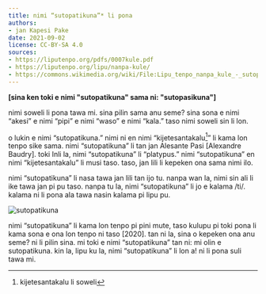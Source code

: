 ```yaml
---
title: nimi “sutopatikuna”* li pona
authors:
- jan Kapesi Pake
date: 2021-09-02
license: CC-BY-SA 4.0
sources:
- https://liputenpo.org/pdfs/0007kule.pdf
- https://liputenpo.org/lipu/nanpa-kule/
- https://commons.wikimedia.org/wiki/File:Lipu_tenpo_nanpa_kule_-_sutopatikuna.png
---
```


**[sina ken toki e nimi "sutopatikuna" sama ni: "sutopasikuna"]**

nimi soweli li pona tawa mi. sina pilin sama anu seme? sina sona e nimi “akesi” e nimi “pipi” e nimi “waso” e nimi “kala.” taso nimi soweli sin li lon.

o lukin e nimi “sutopatikuna.” nimi ni en nimi “kijetesantakalu[^1]” li kama lon tenpo sike sama. nimi “sutopatikuna” li tan jan Alesante Pasi [Alexandre Baudry]. toki Inli la, nimi “sutopatikuna” li “platypus.” nimi “sutopatikuna” en nimi “kijetesantakalu” li musi taso. taso, jan lili li kepeken ona sama nimi ilo.

[^1]: kijetesantakalu li soweli

nimi “sutopatikuna” li nasa tawa jan lili tan ijo tu. nanpa wan la, nimi sin ali li ike tawa jan pi pu taso. nanpa tu la, nimi “sutopatikuna” li jo e kalama /ti/. kalama ni li pona ala tawa nasin kalama pi lipu pu.

![sutopatikuna](https://upload.wikimedia.org/wikipedia/commons/f/fa/Lipu_tenpo_nanpa_kule_-_sutopatikuna.png)

nimi “sutopatikuna” li kama lon tenpo pi pini mute, taso kulupu pi toki pona li kama sona e ona lon tenpo ni taso [2020]. tan ni la, sina o kepeken ona anu seme? ni li pilin sina. mi toki e nimi “sutopatikuna” tan ni: mi olin e sutopatikuna. kin la, lipu ku la, nimi “sutopatikuna” li lon a! ni li pona suli tawa mi.
